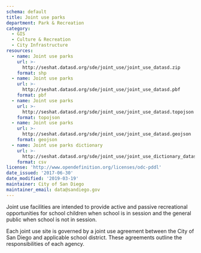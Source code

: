 ```yaml
---
schema: default
title: Joint use parks
department: Park & Recreation
category:
  - GIS
  - Culture & Recreation
  - City Infrastructure
resources:
  - name: Joint use parks
    url: >-
      http://seshat.datasd.org/sde/joint_use/joint_use_datasd.zip
    format: shp
  - name: Joint use parks
    url: >-
      http://seshat.datasd.org/sde/joint_use/joint_use_datasd.pbf
    format: pbf
  - name: Joint use parks
    url: >-
      http://seshat.datasd.org/sde/joint_use/joint_use_datasd.topojson
    format: topojson
  - name: Joint use parks
    url: >-
      http://seshat.datasd.org/sde/joint_use/joint_use_datasd.geojson
    format: geojson
  - name: Joint use parks dictionary
    url: >-
      http://seshat.datasd.org/sde/joint_use/joint_use_dictionary_datasd.csv
    format: csv
license: 'http://www.opendefinition.org/licenses/odc-pddl'
date_issued: '2017-06-30'
date_modified: '2019-03-19'
maintainer: City of San Diego
maintainer_email: data@sandiego.gov
---
```

Joint use facilities are intended to provide active and passive recreational opportunities for school children when school is in session and the general public when school is not in session.
<!--more-->
Each joint use site is governed by a joint use agreement between the City of San Diego and applicable school district. These agreements outline the responsibilities of each agency.
